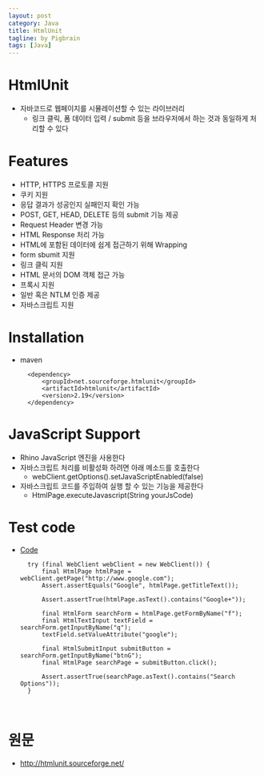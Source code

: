 ```yaml
---
layout: post
category: Java
title: HtmlUnit
tagline: by Pigbrain
tags: [Java]
---
```


<!--more-->

# HtmlUnit  
* 자바코드로 웹페이지를 시뮬레이션할 수 있는 라이브러리  
	* 링크 클릭, 폼 데이터 입력 / submit 등을 브라우저에서 하는 것과 동일하게 처리할 수 있다  
 
# Features  
* HTTP, HTTPS 프로토콜 지원  
* 쿠키 지원  
* 응답 결과가 성공인지 실패인지 확인 가능  
* POST, GET, HEAD, DELETE 등의 submit 기능 제공  
* Request Header 변경 가능  
* HTML Response 처리 가능  
* HTML에 포함된 데이터에 쉽게 접근하기 위해 Wrapping
* form sbumit 지원  
* 링크 클릭 지원  
* HTML 문서의 DOM 객체 접근 가능  
* 프록시 지원  
* 일반 혹은 NTLM 인증 제공  
* 자바스크립트 지원  

# Installation  
* maven  
	
		<dependency>
		    <groupId>net.sourceforge.htmlunit</groupId>
		    <artifactId>htmlunit</artifactId>
		    <version>2.19</version>
		</dependency>

# JavaScript Support  
* Rhino JavaScript 엔진을 사용한다  
* 자바스크립트 처리를 비활성화 하려면 아래 메소드를 호출한다  
	* webClient.getOptions().setJavaScriptEnabled(false)  
* 자바스크립트 코드를 주입하여 실행 할 수 있는 기능을 제공한다  
	* HtmlPage.executeJavascript(String yourJsCode) 

# Test code
* [Code](https://github.com/pigbrain/HelloJava/blob/master/src/main/java/io/pigbrain/htmlunit/HtmlUnit.java)

		try (final WebClient webClient = new WebClient()) {
			final HtmlPage htmlPage = webClient.getPage("http://www.google.com");
			Assert.assertEquals("Google", htmlPage.getTitleText());

			Assert.assertTrue(htmlPage.asText().contains("Google+"));
			
			final HtmlForm searchForm = htmlPage.getFormByName("f");
			final HtmlTextInput textField = searchForm.getInputByName("q");
			textField.setValueAttribute("google");

			final HtmlSubmitInput submitButton = searchForm.getInputByName("btnG");
			final HtmlPage searchPage = submitButton.click();
		    
			Assert.assertTrue(searchPage.asText().contains("Search Options"));
		}

<br>  

# 원문  
* http://htmlunit.sourceforge.net/  


